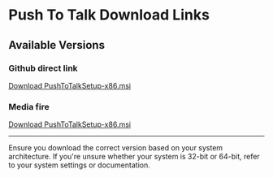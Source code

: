 # Push To Talk Download Links

## Available Versions

### Github direct link
[Download PushToTalkSetup-x86.msi](https://media.githubusercontent.com/media/tetteykn/PushToTalk/refs/heads/main/x86/1.0.3/PushToTalkSetup.msi)

### Media fire
[Download PushToTalkSetup-x86.msi](https://www.mediafire.com/file/msulmvce6ll0mml/PushToTalkSetup-x86.msi/file)

---

Ensure you download the correct version based on your system architecture. If you're unsure whether your system is 32-bit or 64-bit, refer to your system settings or documentation.

